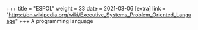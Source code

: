 +++
title = "ESPOL"
weight = 33
date = 2021-03-06
[extra]
link = "https://en.wikipedia.org/wiki/Executive_Systems_Problem_Oriented_Language"
+++
A programming language

